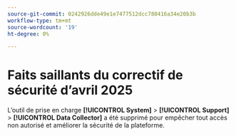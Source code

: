 ```yaml
---
source-git-commit: 0242926dde49e1e7477512dcc780416a34e20b3b
workflow-type: tm+mt
source-wordcount: '19'
ht-degree: 0%

---
```

# Faits saillants du correctif de sécurité d’avril 2025

L’outil de prise en charge **[!UICONTROL System]** > **[!UICONTROL Support]** > **[!UICONTROL Data Collector]** a été supprimé pour empêcher tout accès non autorisé et améliorer la sécurité de la plateforme.
